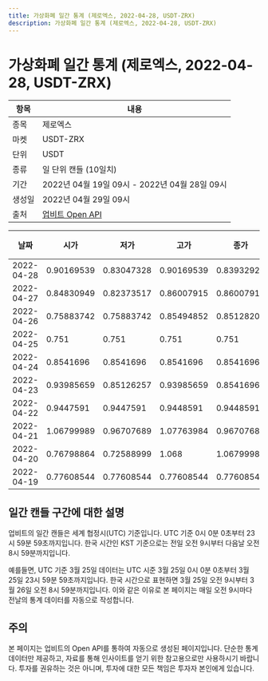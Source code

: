```yaml
---
title: 가상화폐 일간 통계 (제로엑스, 2022-04-28, USDT-ZRX)
description: 가상화폐 일간 통계 (제로엑스, 2022-04-28, USDT-ZRX)
---
```



가상화폐 일간 통계 (제로엑스, 2022-04-28, USDT-ZRX)
===

|항목|내용|
|--|--|
|종목|제로엑스|
|마켓|USDT-ZRX|
|단위|USDT|
|종류|일 단위 캔들 (10일치)|
|기간|2022년 04월 19일 09시 - 2022년 04월 28일 09시|
|생성일|2022년 04월 29일 09시|
|출처|[업비트 Open API](https://docs.upbit.com)|


|날짜|시가|저가|고가|종가|비고|
|--|--|--|--|--|--|
|2022-04-28|0.90169539|0.83047328|0.90169539|0.8393292|    |
|2022-04-27|0.84830949|0.82373517|0.86007915|0.86007915|    |
|2022-04-26|0.75883742|0.75883742|0.85494852|0.85128201|    |
|2022-04-25|0.751|0.751|0.751|0.751|    |
|2022-04-24|0.8541696|0.8541696|0.8541696|0.8541696|    |
|2022-04-23|0.93985659|0.85126257|0.93985659|0.8541696|    |
|2022-04-22|0.9447591|0.9447591|0.9448591|0.9448591|    |
|2022-04-21|1.06799989|0.96707689|1.07763984|0.96707689|    |
|2022-04-20|0.76798864|0.72588999|1.068|1.06799989|    |
|2022-04-19|0.77608544|0.77608544|0.77608544|0.77608544|    |


일간 캔들 구간에 대한 설명
---


업비트의 일간 캔들은 세계 협정시(UTC) 기준입니다. 
UTC 기준 0시 0분 0초부터 23시 59분 59초까지입니다. 
한국 시간인 KST 기준으로는 전일 오전 9시부터 다음날 오전 8시 59분까지입니다. 


예를들면, UTC 기준 3월 25일 데이터는 UTC 시준 3월 25일 0시 0분 0초부터 3월 25일 23시 59분 59초까지입니다. 
한국 시간으로 표현하면 3월 25일 오전 9시부터 3월 26일 오전 8시 59분까지입니다. 
이와 같은 이유로 본 페이지는 매일 오전 9시마다 전날의 통계 데이터를 자동으로 작성합니다. 


주의
---


본 페이지는 업비트의 Open API를 통하여 자동으로 생성된 페이지입니다. 
단순한 통계 데이터만 제공하고, 자료를 통해 인사이트를 얻기 위한 참고용으로만 사용하시기 바랍니다. 
투자를 권유하는 것은 아니며, 투자에 대한 모든 책임은 투자자 본인에게 있습니다. 
